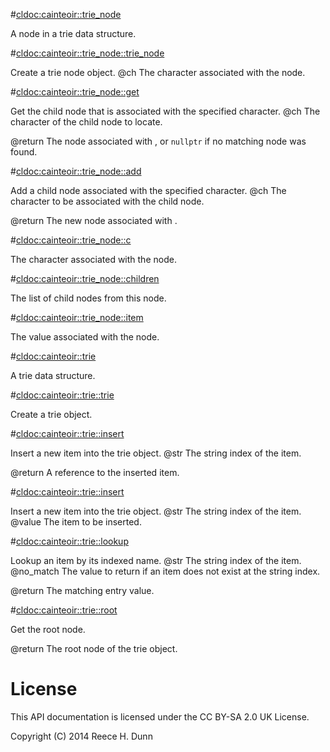 #<cldoc:cainteoir::trie_node>

A node in a trie data structure.

#<cldoc:cainteoir::trie_node::trie_node>

Create a trie node object.
@ch The character associated with the node.

#<cldoc:cainteoir::trie_node::get>

Get the child node that is associated with the specified character.
@ch The character of the child node to locate.

@return The node associated with <ch>, or `nullptr` if no matching node was found.

#<cldoc:cainteoir::trie_node::add>

Add a child node associated with the specified character.
@ch The character to be associated with the child node.

@return The new node associated with <ch>.

#<cldoc:cainteoir::trie_node::c>

The character associated with the node.

#<cldoc:cainteoir::trie_node::children>

The list of child nodes from this node.

#<cldoc:cainteoir::trie_node::item>

The value associated with the node.

#<cldoc:cainteoir::trie>

A trie data structure.

#<cldoc:cainteoir::trie::trie>

Create a trie object.

#<cldoc:cainteoir::trie::insert>

Insert a new item into the trie object.
@str The string index of the item.

@return A reference to the inserted item.

#<cldoc:cainteoir::trie::insert>

Insert a new item into the trie object.
@str   The string index of the item.
@value The item to be inserted.

#<cldoc:cainteoir::trie::lookup>

Lookup an item by its indexed name.
@str      The string index of the item.
@no_match The value to return if an item does not exist at the string index.

@return The matching entry value.

#<cldoc:cainteoir::trie::root>

Get the root node.

@return The root node of the trie object.

# License

This API documentation is licensed under the CC BY-SA 2.0 UK License.

Copyright (C) 2014 Reece H. Dunn
